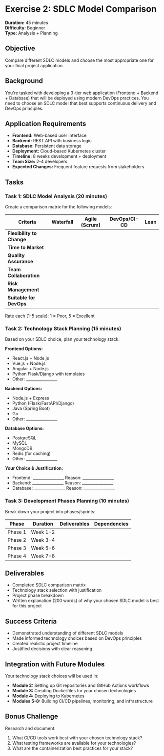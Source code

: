 # Exercise 2: SDLC Model Comparison

**Duration:** 45 minutes  
**Difficulty:** Beginner  
**Type:** Analysis + Planning

## Objective
Compare different SDLC models and choose the most appropriate one for your final project application.

## Background
You're tasked with developing a 3-tier web application (Frontend + Backend + Database) that will be deployed using modern DevOps practices. You need to choose an SDLC model that best supports continuous delivery and DevOps principles.

## Application Requirements
- **Frontend:** Web-based user interface
- **Backend:** REST API with business logic
- **Database:** Persistent data storage
- **Deployment:** Cloud-based Kubernetes cluster
- **Timeline:** 8 weeks development + deployment
- **Team Size:** 2-4 developers
- **Expected Changes:** Frequent feature requests from stakeholders

## Tasks

### Task 1: SDLC Model Analysis (20 minutes)

Create a comparison matrix for the following models:

| Criteria | Waterfall | Agile (Scrum) | DevOps/CI-CD | Lean |
|----------|-----------|---------------|--------------|------|
| **Flexibility to Change** | | | | |
| **Time to Market** | | | | |
| **Quality Assurance** | | | | |
| **Team Collaboration** | | | | |
| **Risk Management** | | | | |
| **Suitable for DevOps** | | | | |

Rate each (1-5 scale): 1 = Poor, 5 = Excellent

### Task 2: Technology Stack Planning (15 minutes)

Based on your SDLC choice, plan your technology stack:

**Frontend Options:**
- React.js + Node.js
- Vue.js + Node.js  
- Angular + Node.js
- Python Flask/Django with templates
- Other: ________________

**Backend Options:**
- Node.js + Express
- Python (Flask/FastAPI/Django)
- Java (Spring Boot)
- Go
- Other: ________________

**Database Options:**
- PostgreSQL
- MySQL
- MongoDB
- Redis (for caching)
- Other: ________________

**Your Choice & Justification:**
- Frontend: ________________
  Reason: ________________
- Backend: ________________
  Reason: ________________
- Database: ________________
  Reason: ________________

### Task 3: Development Phases Planning (10 minutes)

Break down your project into phases/sprints:

| Phase | Duration | Deliverables | Dependencies |
|-------|----------|--------------|--------------|
| Phase 1 | Week 1-2 | | |
| Phase 2 | Week 3-4 | | |
| Phase 3 | Week 5-6 | | |
| Phase 4 | Week 7-8 | | |

## Deliverables
- Completed SDLC comparison matrix
- Technology stack selection with justification
- Project phase breakdown
- Written explanation (200 words) of why your chosen SDLC model is best for this project

## Success Criteria
- Demonstrated understanding of different SDLC models
- Made informed technology choices based on DevOps principles
- Created realistic project timeline
- Justified decisions with clear reasoning

## Integration with Future Modules
Your technology stack choices will be used in:
- **Module 2:** Setting up Git repositories and GitHub Actions workflows
- **Module 3:** Creating Dockerfiles for your chosen technologies  
- **Module 4:** Deploying to Kubernetes
- **Modules 5-8:** Building CI/CD pipelines, monitoring, and infrastructure

## Bonus Challenge
Research and document:
1. What CI/CD tools work best with your chosen technology stack?
2. What testing frameworks are available for your technologies?
3. What are the containerization best practices for your stack?